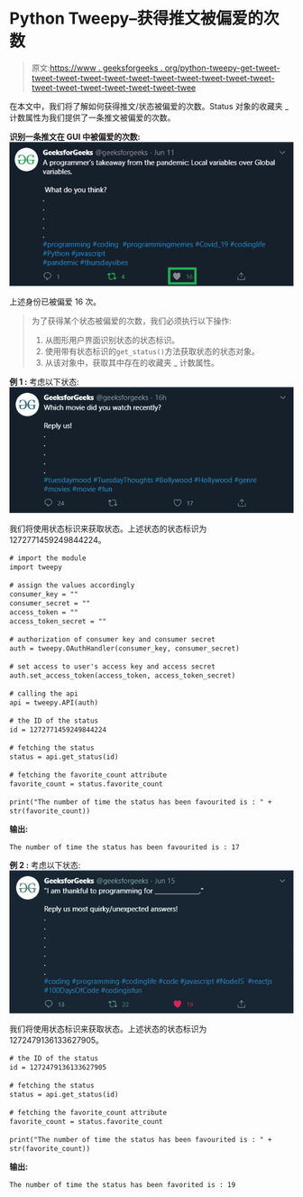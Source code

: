 # Python Tweepy–获得推文被偏爱的次数

> 原文:[https://www . geeksforgeeks . org/python-tweepy-get-tweet-tweet-tweet-tweet-tweet-tweet-tweet-tweet-tweet-tweet-tweet-tweet-tweet-tweet-tweet-tweet-tweet-twee](https://www.geeksforgeeks.org/python-tweepy-getting-the-number-of-times-a-tweet-has-been-favourited/)

在本文中，我们将了解如何获得推文/状态被偏爱的次数。Status 对象的收藏夹 _ 计数属性为我们提供了一条推文被偏爱的次数。

**识别一条推文在 GUI 中被偏爱的次数:**
![](img/a2cf04d996c91bb12e836a619db040f4.png)

上述身份已被偏爱 16 次。

> 为了获得某个状态被偏爱的次数，我们必须执行以下操作:
> 
> 1.  从图形用户界面识别状态的状态标识。
> 2.  使用带有状态标识的`get_status()`方法获取状态的状态对象。
> 3.  从该对象中，获取其中存在的收藏夹 _ 计数属性。

**例 1 :** 考虑以下状态:
![](img/b66484537992670523a54c9ba241fbc4.png)

我们将使用状态标识来获取状态。上述状态的状态标识为 1272771459249844224。

```
# import the module
import tweepy

# assign the values accordingly
consumer_key = ""
consumer_secret = ""
access_token = ""
access_token_secret = ""

# authorization of consumer key and consumer secret
auth = tweepy.OAuthHandler(consumer_key, consumer_secret)

# set access to user's access key and access secret 
auth.set_access_token(access_token, access_token_secret)

# calling the api 
api = tweepy.API(auth)

# the ID of the status
id = 1272771459249844224

# fetching the status
status = api.get_status(id)

# fetching the favorite_count attribute
favorite_count = status.favorite_count

print("The number of time the status has been favourited is : " + str(favorite_count))
```

**输出:**

```
The number of time the status has been favourited is : 17

```

**例 2 :** 考虑以下状态:
![](img/2893ea6f1652da3e4645b0bed573f047.png)

我们将使用状态标识来获取状态。上述状态的状态标识为 1272479136133627905。

```
# the ID of the status
id = 1272479136133627905

# fetching the status
status = api.get_status(id)

# fetching the favorite_count attribute
favorite_count = status.favorite_count

print("The number of time the status has been favourited is : " + str(favorite_count))
```

**输出:**

```
The number of time the status has been favorited is : 19

```